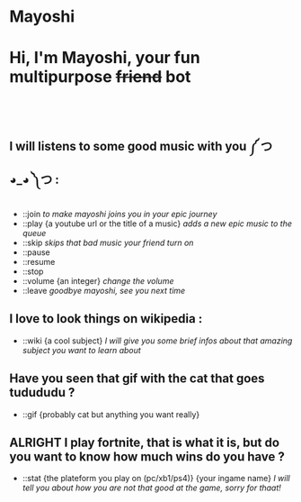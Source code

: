 # Mayoshi
<h1>Hi, I'm Mayoshi, your fun multipurpose <del>friend</del> bot</h1><br><br>
<h2>I will listens to some good music with you ༼ つ ◕_◕ ༽つ :</h2>
<ul><li>::join <i>to make mayoshi joins you in your epic journey</i></li>
<li>::play {a youtube url or the title of a music}    <i>adds a new epic music to the queue</i></li>
<li>::skip <i>skips that bad music your friend turn on</i></li>
<li>::pause</li>
<li>::resume</li>
<li>::stop</li>
<li>::volume {an integer} <i>change the volume</i></li>
<li>::leave <i>goodbye mayoshi, see you next time</i></ul>
 	
<h2>I love to look things on wikipedia :</h2>
 <ul><li>::wiki {a cool subject} <i>I will give you some brief infos about that amazing subject you want to learn about</i></li></ul>

<h2>Have you seen that gif with the cat that goes tudududu ?</h2>
<ul><li>::gif {probably cat but anything you want really}</li></ul>
 
 <h2> ALRIGHT I play fortnite, that is what it is, but do you want to know how much wins do you have ?</h2>
<ul><li>::stat {the plateform you play on (pc/xb1/ps4)} {your ingame name} <i> I will tell you about how you are not that good at the game, sorry for thaat!</i></li></ul>
